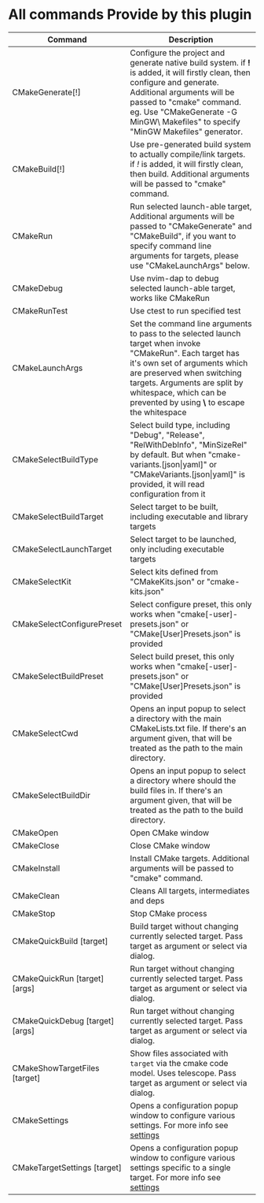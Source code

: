 ﻿# All commands Provide by this plugin

| Command                         | Description                                                                                                                                                                                                                                                                           |
| ------------------------------- | ------------------------------------------------------------------------------------------------------------------------------------------------------------------------------------------------------------------------------------------------------------------------------------- |
| CMakeGenerate\[!\]              | Configure the project and generate native build system. if **!** is added, it will firstly clean, then configure and generate. Additional arguments will be passed to "cmake" command. eg. Use "CMakeGenerate -G MinGW\ Makefiles" to specify "MinGW Makefiles" generator.            |
| CMakeBuild\[!\]                 | Use pre-generated build system to actually compile/link targets. if *!* is added, it will firstly clean, then build. Additional arguments will be passed to "cmake" command.                                                                                                          |
| CMakeRun                        | Run selected launch-able target, Additional arguments will be passed to "CMakeGenerate" and "CMakeBuild", if you want to specify command line arguments for targets, please use "CMakeLaunchArgs" below.                                                                              |
| CMakeDebug                      | Use nvim-dap to debug selected launch-able target, works like CMakeRun                                                                                                                                                                                                                |
| CMakeRunTest                      |  Use ctest to run specified test                                                                                                                                                                                                               |
| CMakeLaunchArgs                 | Set the command line arguments to pass to the selected launch target when invoke "CMakeRun". Each target has it's own set of arguments which are preserved when switching targets. Arguments are split by whitespace, which can be prevented by using **\\** to escape the whitespace |
| CMakeSelectBuildType            | Select build type, including "Debug", "Release", "RelWithDebInfo", "MinSizeRel" by default. But when "cmake-variants.\[json\|yaml\]" or "CMakeVariants.\[json\|yaml\]" is provided, it will read configuration from it                                                                |
| CMakeSelectBuildTarget          | Select target to be built, including executable and library targets                                                                                                                                                                                                                   |
| CMakeSelectLaunchTarget         | Select target to be launched, only including executable targets                                                                                                                                                                                                                       |
| CMakeSelectKit                  | Select kits defined from "CMakeKits.json" or "cmake-kits.json"                                                                                                                                                                                                                        |
| CMakeSelectConfigurePreset      | Select configure preset, this only works when "cmake\[-user\]-presets.json" or "CMake\[User\]Presets.json" is provided                                                                                                                                                                |
| CMakeSelectBuildPreset          | Select build preset, this only works when "cmake\[-user\]-presets.json" or "CMake\[User\]Presets.json" is provided                                                                                                                                                                    |
| CMakeSelectCwd                  | Opens an input popup to select a directory with the main CMakeLists.txt file. If there's an argument given, that will be treated as the path to the main directory.                                                                                                                   |
| CMakeSelectBuildDir                  | Opens an input popup to select a directory where should the build files in. If there's an argument given, that will be treated as the path to the build directory.                                                                                                                   |
| CMakeOpen                       | Open CMake window                                                                                                                                                                                                                                                                     |
| CMakeClose                      | Close CMake window                                                                                                                                                                                                                                                                    |
| CMakeInstall                    | Install CMake targets. Additional arguments will be passed to "cmake" command.                                                                                                                                                                                                        |
| CMakeClean                      | Cleans All targets, intermediates and deps                                                                                                                                                                                                                                            |
| CMakeStop                       | Stop CMake process                                                                                                                                                                                                                                                                    |
| CMakeQuickBuild [target]        | Build target without changing currently selected target. Pass target as argument or select via dialog.                                                                                                                                                                                |
| CMakeQuickRun [target] [args]   | Run target without changing currently selected target. Pass target as argument or select via dialog.                                                                                                                                                                                  |
| CMakeQuickDebug [target] [args] | Run target without changing currently selected target. Pass target as argument or select via dialog.                                                                                                                                                                                  |
| CMakeShowTargetFiles [target]   | Show files associated with `target` via the cmake code model. Uses telescope. Pass target as argument or select via dialog.                                                                                                                                                                                  |
| CMakeSettings                   | Opens a configuration popup window to configure various settings. For more info see [settings](../docs/settings.md) |
| CMakeTargetSettings [target]    | Opens a configuration popup window to configure various settings specific to a single target. For more info see [settings](../docs/settings.md) |
